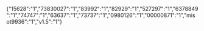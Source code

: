 {"15628":"1","73830027":"1","83992":"1","82929":"1","527297":"1","6378849":"1","74747":"1","63637":"1","73737":"1","0980126":"1","00000871":"1","misot9936":"1","v1.5":"1"}
